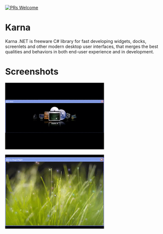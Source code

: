 [![PRs Welcome](https://img.shields.io/badge/PRs-welcome-brightgreen.svg?style=flat-square)](http://makeapullrequest.com)

# Karna

Karna .NET is freeware C# library for fast developing widgets, docks, screenlets and other modern desktop user interfaces, that merges the best qualities and behaviors in both end-user experience and in development.

# Screenshots

![Karna](https://raw.githubusercontent.com/perevoznyk/karna/master/karna_dock.gif)

![Karna](https://raw.githubusercontent.com/perevoznyk/karna/master/karna_magic.gif)
